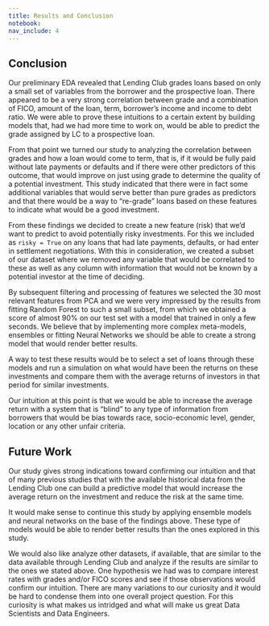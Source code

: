 ```yaml
---
title: Results and Conclusion
notebook:
nav_include: 4
---
```


## Conclusion

Our preliminary EDA revealed that Lending Club grades loans based on only a small set of variables from the borrower and the prospective loan. There appeared to be a very strong correlation between grade and a combination of FICO, amount of the loan, term, borrower’s income and income to debt ratio. We were able to prove these intuitions to a certain extent by building models that, had we had more time to work on, would be able to predict the grade assigned by LC to a prospective loan.

From that point we turned our study to analyzing the correlation between grades and how a loan would come to term, that is, if it would be fully paid without late payments or defaults and if there were other predictors of this outcome, that would improve on just using grade to determine the quality of a potential investment. This study indicated that there were in fact some additional variables that would serve better than pure grades as predictors and that there would be a way to “re-grade” loans based on these features to indicate what would be a good investment.

From these findings we decided to create a new feature (risk) that we’d want to predict to avoid potentially risky investments. For this we included as `risky = True` on any loans that had late payments, defaults, or had enter in settlement negotiations. With this in consideration, we created a subset of our dataset where we removed any variable that would be correlated to these as well as any column with information that would not be known by a potential investor at the time of deciding.

By subsequent filtering and processing of features we selected the 30 most relevant features from PCA and we were very impressed by the results from fitting Random Forest to such a small subset, from which we obtained a score of almost 90% on our test set with a model that trained in only a few seconds. We believe that by implementing more complex meta-models, ensembles or fitting Neural Networks we should be able to create a strong model that would render better results.

A way to test these results would be to select a set of loans through these models and run a simulation on what would have been the returns on these investments and compare them with the average returns of investors in that period for similar investments.

Our intuition at this point is that we would be able to increase the average return with a system that is “blind” to any type of information from borrowers that would be bias towards race, socio-economic level, gender, location or any other unfair criteria.

## Future Work 
Our study gives strong indications toward confirming our intuition and that of many previous studies that with the available historical data from the Lending Club one can build a predictive model that would increase the average return on the investment and reduce the risk at the same time.

It would make sense to continue this study by applying ensemble models and neural networks on the base of the findings above. These type of models would be able to render better results than the ones explored in this study.

We would also like analyze other datasets, if available, that are similar to the data available through Lending Club and analyze if the results are similar to the ones we stated above. One hypothesis we had was to compare interest rates with grades and/or FICO scores and see if those observations would confirm our intuition. There are many variations to our curiosity and it would be hard to condense them into one overall project question. For this curiosity is what makes us intridged and what will make us great Data Scientists and Data Engineers.
